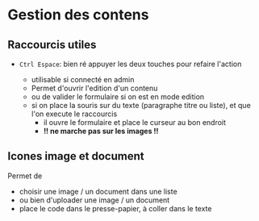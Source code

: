# Gestion des contens


## Raccourcis utiles

* `Ctrl Espace`:  bien ré appuyer les deux touches pour refaire l'action

  * utilisable si connecté en admin
  * Permet d'ouvrir l'edition d'un contenu
  * ou de valider le formulaire si on est en mode edition
  * si on place la souris sur du texte (paragraphe titre ou liste), et que l'on execute le raccourcis
    * il ouvre le formulaire et place le curseur au bon endroit  
    * **!! ne marche pas sur les images !!**



## Icones image et document

Permet de
  * choisir une image / un document dans une liste
  * ou bien d'uploader une image / un document
  * place le code dans le presse-papier, à coller dans le texte
